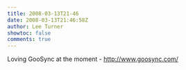 ```yaml
---
title: 2008-03-13T21-46
date: 2008-03-13T21:46:58Z
author: Lee Turner
showtoc: false
comments: true
---
```


Loving GooSync at the moment - http://www.goosync.com/

